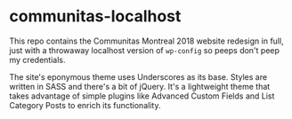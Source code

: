 # communitas-localhost
This repo contains the Communitas Montreal 2018 website redesign in full, just with a throwaway localhost version of `wp-config` so peeps don't peep my credentials.

The site's eponymous theme uses Underscores as its base. Styles are written in SASS and there's a bit of jQuery. It's a lightweight theme that takes advantage of simple plugins like Advanced Custom Fields and List Category Posts to enrich its functionality.
